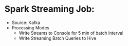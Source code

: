 # Spark Streaming Job:
- Source: Kafka
- Processing Modes
  * Write Streams to Console for 5 min of batch Interval
  * Write Streaming Batch Queries to Hive